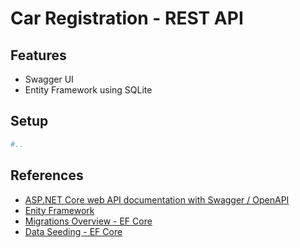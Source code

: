# Car Registration - REST API

## Features

- Swagger UI
- Entity Framework using SQLite

## Setup

```sh
#..
```

## References

- [ASP.NET Core web API documentation with Swagger / OpenAPI](https://learn.microsoft.com/en-us/aspnet/core/tutorials/getting-started-with-swashbuckle?view=aspnetcore-6.0&tabs=netcore-cli)
- [Enity Framework](https://learn.microsoft.com/en-us/ef/core/get-started/overview/first-app?tabs=netcore-cli)
- [Migrations Overview - EF Core](https://learn.microsoft.com/en-us/ef/core/managing-schemas/migrations/?tabs=dotnet-core-cli)
- [Data Seeding - EF Core](https://learn.microsoft.com/en-us/ef/core/modeling/data-seeding)
